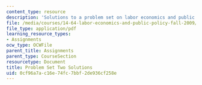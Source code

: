 ```yaml
---
content_type: resource
description: 'Solutions to a problem set on labor economics and public policy. '
file: /media/courses/14-64-labor-economics-and-public-policy-fall-2009/0cf96a7ac16e74fc7bbf2de936cf258e_MIT14_64F09_ps2_sol.pdf
file_type: application/pdf
learning_resource_types:
- Assignments
ocw_type: OCWFile
parent_title: Assignments
parent_type: CourseSection
resourcetype: Document
title: Problem Set Two Solutions
uid: 0cf96a7a-c16e-74fc-7bbf-2de936cf258e
---
```

